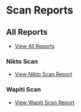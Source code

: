 # Scan Reports

## All Reports

- [View All Reports](https://raw.githack.com/dotCMS/core-test-results/release-23.06/pentest/2023-07-05/index.html)
### Nikto Scan

- [View Nikto Scan Report](https://raw.githack.com/dotCMS/core-test-results/release-23.06/pentest/2023-07-05/nikto_scan.html)
### Wapiti Scan

- [View Wapiti Scan Report](https://raw.githack.com/dotCMS/core-test-results/release-23.06/pentest/2023-07-05/wapiti_scan.html)
